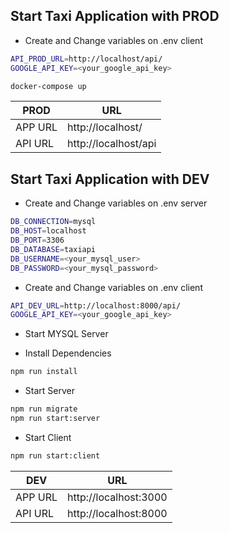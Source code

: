## Start Taxi Application with PROD

- Create and Change variables on .env client
```sh
API_PROD_URL=http://localhost/api/
GOOGLE_API_KEY=<your_google_api_key>
```

```sh
docker-compose up
```

| PROD | URL |
| ------ | ------ |
| APP URL | http://localhost/ |
| API URL | http://localhost/api |


## Start Taxi Application with DEV

- Create and Change variables on .env server
```sh
DB_CONNECTION=mysql
DB_HOST=localhost
DB_PORT=3306
DB_DATABASE=taxiapi
DB_USERNAME=<your_mysql_user>
DB_PASSWORD=<your_mysql_password>
```
- Create and Change variables on .env client

```sh
API_DEV_URL=http://localhost:8000/api/
GOOGLE_API_KEY=<your_google_api_key>
```
- Start MYSQL Server

- Install Dependencies
```sh
npm run install
```
- Start Server
```sh
npm run migrate
npm run start:server
```
- Start Client
```sh
npm run start:client
```

| DEV | URL |
| ------ | ------ |
| APP URL | http://localhost:3000|
| API URL | http://localhost:8000 |
